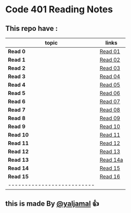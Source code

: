 # Code 401 Reading Notes
## This repo have :


|topic  | links   |
|------ | --------|
|**Read 0** | [Read 01 ](https://yaljamal.github.io/reading-note401/class-01)|
|**Read 1** | [Read 02](https://yaljamal.github.io/reading-note401/class-01) |
|**Read 2** | [Read 03](https://yaljamal.github.io/reading-note401/class-02) |
|**Read 3** | [Read 04](https://yaljamal.github.io/reading-note401/class-03) |
|**Read 4** | [Read 05](https://yaljamal.github.io/reading-note401/class-04) |
|**Read 5** | [Read 06](https://yaljamal.github.io/reading-note401/class-05) |
|**Read 6** | [Read 07](https://yaljamal.github.io/reading-note401/class-06) |
|**Read 7** | [Read 08](https://yaljamal.github.io/reading-note401/class-07) |
|**Read 8** | [Read 09](https://yaljamal.github.io/reading-note401/class-08) |
|**Read 9** | [Read 10](https://yaljamal.github.io/reading-note401/class-09) |
|**Read 10** | [Read 11](https://yaljamal.github.io/reading-note401/class-10) |
|**Read 11** | [Read 12](https://yaljamal.github.io/reading-note401/class-11) |
|**Read 12** | [Read 13](https://yaljamal.github.io/reading-note401/class-12) |
|**Read 13** | [Read 14a](https://yaljamal.github.io/reading-note401/class-13) |
|**Read 14** | [Read 15](https://yaljamal.github.io/reading-note401/class-14) |
|**Read 15** | [Read 16](https://yaljamal.github.io/reading-note401/class-15) |
|--------------------------|
## this is made By [@yaljamal](https://github.com/yaljamal) :+1: